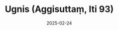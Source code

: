 ---
layout: page
title: 'Ugnis (Aggisuttaṃ, Iti 93)'
category: bylota
index:
- Teršalai (kilesā)
sortIndex: 93
suttacentral: iti93
date: 2025-02-24
tags:
- Teršalai (kilesā)
---